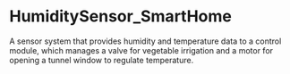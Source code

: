 # HumiditySensor_SmartHome
A sensor system that provides humidity and temperature data to a control module, which manages a valve for vegetable irrigation and a motor for opening a tunnel window to regulate temperature.
